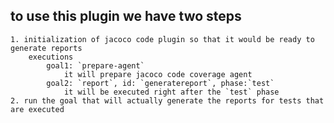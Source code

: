 ## to use this plugin we have two steps

	1. initialization of jacoco code plugin so that it would be ready to generate reports
		executions
			goal1: `prepare-agent`
				it will prepare jacoco code coverage agent
			goal2: `report`, id: `generatereport`, phase:`test`
				it will be executed right after the `test` phase
	2. run the goal that will actually generate the reports for tests that are executed
		

				
